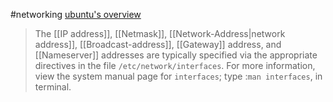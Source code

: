 #networking 
[ubuntu's overview](https://ubuntu.com/server/docs/network-introduction)

> The [[IP address]], [[Netmask]], [[Network-Address|network address]], [[Broadcast-address]], [[Gateway]] address, and [[Nameserver]] addresses are typically specified via the appropriate directives in the file `/etc/network/interfaces`. For more information, view the system manual page for `interfaces`; type :`man interfaces`, in terminal.
